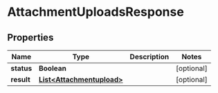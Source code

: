 

# AttachmentUploadsResponse


## Properties

| Name | Type | Description | Notes |
|------------ | ------------- | ------------- | -------------|
|**status** | **Boolean** |  |  [optional] |
|**result** | [**List&lt;Attachmentupload&gt;**](Attachmentupload.md) |  |  [optional] |



